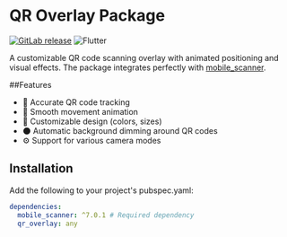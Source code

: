 # QR Overlay Package

[![GitLab release](https://img.shields.io/badge/GitLab-v1.0.1-orange)](https://gitlab.mdigital.kg/mobile-global/qr_overlay)
![Flutter](https://img.shields.io/badge/Flutter-%5E3.0.0-blue)

A customizable QR code scanning overlay with animated positioning and visual effects. The package integrates perfectly with [mobile_scanner](https://pub.dev/packages/mobile_scanner).

##Features

- 🎯 Accurate QR code tracking
- 🚀 Smooth movement animation
- 🎨 Customizable design (colors, sizes)
- 🌑 Automatic background dimming around QR codes
- ⚙️ Support for various camera modes

## Installation

Add the following to your project's pubspec.yaml:

```yaml
dependencies:
  mobile_scanner: ^7.0.1 # Required dependency
  qr_overlay: any
